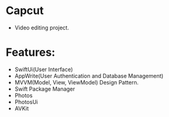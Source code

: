 # Capcut

- Video editing project.

# Features: 

- SwiftUi(User Interface)
- AppWrite(User Authentication and Database Management)
- MVVM(Model, View, ViewModel) Design Pattern.
- Swift Package Manager
- Photos
- PhotosUi
- AVKit
#